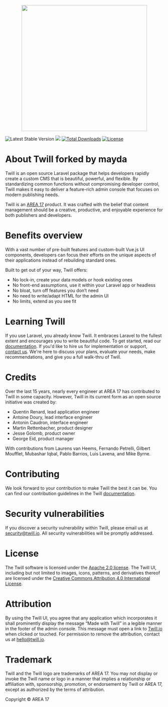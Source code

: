 <p align="center"><a href="https://twill.io" target="_blank"><img src="https://twill.io/logo.svg" width="400"></a></p>

<p align="cckagist.org/packages/area17/twill"><img src="https://poser.pugx.org/area17/twill/v/stable.svg" alt="Latest Stable Version"></a>
<a href="https://travis-ci.com/area17/twill"><img src="https://travis-ci.com/area17/twill.svg?branch=2.x"></a>
<a href="https://packagist.org/packages/area17/twill"><img src="https://poser.pugx.org/area17/twill/d/total.svg" alt="Total Downloads"></a>
<a href="https://packagist.org/packages/area17/twill"><img src="https://poser.pugx.org/area17/twill/license.svg" alt="License"></a>
</p>

# About Twill forked by mayda

Twill is an open source Laravel package that helps developers rapidly create a custom CMS that is beautiful, powerful, and flexible. By standardizing common functions without compromising developer control, Twill makes it easy to deliver a feature-rich admin console that focuses on modern publishing needs.

Twill is an [AREA 17](https://area17.com) product. It was crafted with the belief that content management should be a creative, productive, and enjoyable experience for both publishers and developers.

# Benefits overview

With a vast number of pre-built features and custom-built Vue.js UI components, developers can focus their efforts on the unique aspects of their applications instead of rebuilding standard ones.

Built to get out of your way, Twill offers:

-   No lock-in, create your data models or hook existing ones
-   No front-end assumptions, use it within your Laravel app or headless
-   No bloat, turn off features you don’t need
-   No need to write/adapt HTML for the admin UI
-   No limits, extend as you see fit

# Learning Twill

If you use Laravel, you already know Twill. It embraces Laravel to the fullest extent and encourages you to write beautiful code. To get started, read our [documentation](https://twill.io/docs). If you'd like to hire us for implementation or support, [contact us](https://twill.io/contact). We're here to discuss your plans, evaluate your needs, make recommendations, and give you a full walk-thru of Twill.

# Credits

Over the last 15 years, nearly every engineer at AREA 17 has contributed to Twill in some capacity. However, Twill in its current form as an open source initiative was created by:

-   Quentin Renard, lead application engineer
-   Antoine Doury, lead interface engineer
-   Antonin Caudron, interface engineer
-   Martin Rettenbacher, product designer
-   Jesse Golomb, product owner
-   George Eid, product manager

With contributions from Laurens van Heems, Fernando Petrelli, Gilbert Moufflet, Mubashar Iqbal, Pablo Barrios, Luis Lavena, and Mike Byrne.

# Contributing

We look forward to your contribution to make Twill the best it can be. You can find our contribution guidelines in the Twill [documentation](https://twill.io/docs#contribution-guide).

# Security vulnerabilities

If you discover a security vulnerability within Twill, please email us at [security@twill.io](mailto:security@twill.io). All security vulnerabilities will be promptly addressed.

# License

The Twill software is licensed under the [Apache 2.0 license](https://www.apache.org/licenses/LICENSE-2.0.html). The Twill UI, including but not limited to images, icons, patterns, and derivatives thereof are licensed under the [Creative Commons Attribution 4.0 International License](https://creativecommons.org/licenses/by/4.0/).

# Attribution

By using the Twill UI, you agree that any application which incorporates it shall prominently display the message “Made with Twill” in a legible manner in the footer of the admin console. This message must open a link to [Twill.io](https://twill.io) when clicked or touched. For permission to remove the attribution, contact us at [hello@twill.io](hello@twill.io).

# Trademark

Twill and the Twill logo are trademarks of AREA 17. You may not display or invoke the Twill name or logo in a manner that implies a relationship or affiliation with, sponsorship, promotion, or endorsement by Twill or AREA 17, except as authorized by the terms of attribution.

Copyright © AREA 17
